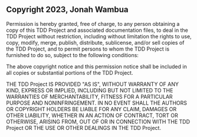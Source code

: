 ## Copyright 2023, Jonah Wambua

Permission is hereby granted, free of charge, to any person obtaining a copy of this TDD Project and associated documentation files, to deal in the TDD Project without restriction, including without limitation the rights to use, copy, modify, merge, publish, distribute, sublicense, and/or sell copies of the TDD Project, and to permit persons to whom the TDD Project is furnished to do so, subject to the following conditions:

The above copyright notice and this permission notice shall be included in all copies or substantial portions of the TDD Project.

THE TDD Project IS PROVIDED "AS IS", WITHOUT WARRANTY OF ANY KIND, EXPRESS OR IMPLIED, INCLUDING BUT NOT LIMITED TO THE WARRANTIES OF MERCHANTABILITY, FITNESS FOR A PARTICULAR PURPOSE AND NONINFRINGEMENT. IN NO EVENT SHALL THE AUTHORS OR COPYRIGHT HOLDERS BE LIABLE FOR ANY CLAIM, DAMAGES OR OTHER LIABILITY, WHETHER IN AN ACTION OF CONTRACT, TORT OR OTHERWISE, ARISING FROM, OUT OF OR IN CONNECTION WITH THE TDD Project OR THE USE OR OTHER DEALINGS IN THE TDD Project.
